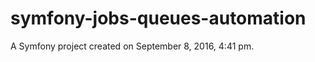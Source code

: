 symfony-jobs-queues-automation
==============================

A Symfony project created on September 8, 2016, 4:41 pm.
